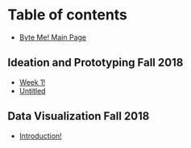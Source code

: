 # Table of contents

* [Byte Me! Main Page](README.md)

## Ideation and Prototyping Fall 2018

* [Week 1!](ideation-and-prototyping-fall-2018/week-1.md)
* [Untitled](ideation-and-prototyping-fall-2018/untitled.md)

## Data Visualization Fall 2018

* [Introduction!](data-visualization-fall-2018/untitled.md)

